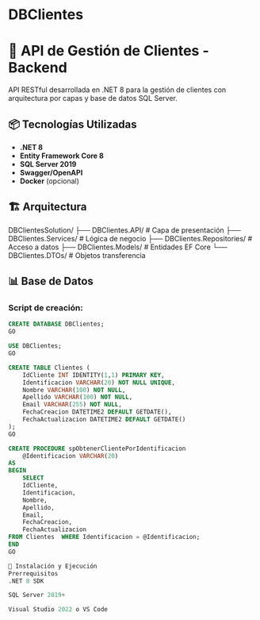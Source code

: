 # DBClientes

# 🚀 API de Gestión de Clientes - Backend

API RESTful desarrollada en .NET 8 para la gestión de clientes con arquitectura por capas y base de datos SQL Server.

## 📦 Tecnologías Utilizadas

- **.NET 8**
- **Entity Framework Core 8**
- **SQL Server 2019**
- **Swagger/OpenAPI**
- **Docker** (opcional)

## 🏗️ Arquitectura
DBClientesSolution/
├── DBClientes.API/ # Capa de presentación
├── DBClientes.Services/ # Lógica de negocio
├── DBClientes.Repositories/ # Acceso a datos
├── DBClientes.Models/ # Entidades EF Core
└── DBClientes.DTOs/ # Objetos transferencia


## 📊 Base de Datos

### Script de creación:
```sql
CREATE DATABASE DBClientes;
GO

USE DBClientes;
GO

CREATE TABLE Clientes (
    IdCliente INT IDENTITY(1,1) PRIMARY KEY,
    Identificacion VARCHAR(20) NOT NULL UNIQUE,
    Nombre VARCHAR(100) NOT NULL,
    Apellido VARCHAR(100) NOT NULL,
    Email VARCHAR(255) NOT NULL,
    FechaCreacion DATETIME2 DEFAULT GETDATE(),
    FechaActualizacion DATETIME2 DEFAULT GETDATE()
);
GO

CREATE PROCEDURE spObtenerClientePorIdentificacion
    @Identificacion VARCHAR(20)
AS
BEGIN
    SELECT 
    IdCliente, 
    Identificacion, 
    Nombre, 
    Apellido, 
    Email, 
    FechaCreacion, 
    FechaActualizacion
FROM Clientes  WHERE Identificacion = @Identificacion;
END
GO

🚀 Instalación y Ejecución
Prerrequisitos
.NET 8 SDK

SQL Server 2019+

Visual Studio 2022 o VS Code

